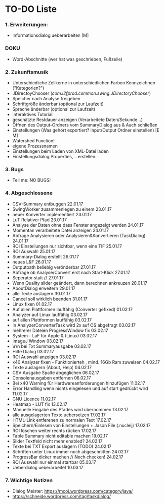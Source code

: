 
# TO-DO Liste #

### 1. Erweiterungen: ###

* Informationsdialog ueberarbeiten [M]

### DOKU ###
* Word-Abschnitte (wer hat was geschrieben, Fußzeile)

### 2. Zukunftsmusik ###
* Unterschiedliche Zellkerne in unterschiedlichen Farben Kennzeichnen ("Kategorien?")
* JDirectoyChooser (_com.l2fprod.common.swing.JDirectoryChooser_)
* Speicher nach Analyse freigeben
* Schriftgröße änderbar (optional zur Laufzeit)
* Sprache änderbar (optional zur Laufzeit)
* interaktives Tutorial
* geschätzte Restdauer anzeigen (Verarbeitete Daten/Sekunde...)
* Öffnen des Output-Ordners vom SummaryDialog aus & Auch schließen
* Einstellungen (Was gehört exportiert? Input/Output Ordner einstellen) [E M]
* Watershed Function!
* eigene Prozessnamen
* Einstellungen beim Laden von XML-Datei laden
* Einstellungsdialog Properties, .. erstellen


### 3. Bugs ###
* Tell me: NO BUGS!


### 4. Abgeschlossene ###
* CSV-Summary entbuggen                                             22.01.17
* SwingWorker zusammenlegen zu einem                                23.01.17
* neuer Konverter implementiert                                     23.01.17
* LuT Relativer Pfad                                                23.01.17
* Analyse der Daten ohne dass Fenster angezeigt werden              24.01.17
* Momentan verarbeitete Datei anzeigen                              24.01.17
* Abfrage Analysieren oder Analysieren&Konvertieren (TaskDialog)    24.01.17
* ROI Einstellungen nur sichtbar, wenn eine TIF                     25.01.17
* ROI Auswahl                                                       25.01.17
* Summary-Dialog erstellt                                           26.01.17
* neues L&F                                                         26.01.17
* Outputpath beliebig verönderbar                                   27.01.17
* Abfrage ob Analyse/Convert erst nach Start-Klick					27.01.17
* Seperator statt //												27.01.17
* Wenn Quality slider geändert, dann berechnen ankreuzen            28.01.17
* AboutDialog erweitern                                             29.01.17
* alle Texte auslagern                                              30.01.17
* Cancel soll wirklich beenden                                      31.01.17
* Linux fixen                                                       01.02.17
* Auf allen Plattformen lauffähig (Converter gefixed)               01.02.17
* Analyzer auf Linux lauffähig                                      03.02.17
* auf allen Plattformen lauffähig                                   03.02.17
* In AnalyzerConverterTask wird 2x auf OS abgefragt                 03.02.17
* mehrerer Dateien ProgressWindow fix                               03.02.17
* System - LaF für Apple & (Linux)                                  03.02.17
* ImageJ Window                                                     03.02.17
* \r\n bei Txt Summaryausgabe                                       03.02.17
* Hilfe Dialog                                                      03.02.17
* ROI Auswahl anzeigen                                              03.02.17
* x40 Analyzer fixen - Funktionierteh , mind. 16Gb Ram zuweisen     04.02.17
* Texte auslagern (About, Help)                                     04.02.17
* CSV Ausgabe Spalte abgeglichen                                    06.02.17
* Consolenausgaben entfernen                                        08.02.17
* Bei x40 Warning für Hardwareanforderungen hinzufügen              11.02.17
* Error Handling wenn nichts eingelesen und auf start gedrückt wird 11.02.17
* GNU Licence                                                       11.02.17
* Heatmap - LUT fix                                                 13.02.17
* Manuelle Eingabe des Pfades wird übernommen                       13.02.17
* alle ausgelagerten Texte uebersetzen                              17.02.17
* HTML-Link entferenen zu normalen Text                             17.02.17
* Speichern/Einlesen von Einstellungen + Jason File (.nucleij)      17.02.17
* ROI löschen weiter rechts rücken                                  17.02.17
* Table Summary nicht editable machen                               19.02.17
* Slider Textfeld nicht mehr enabled?                               24.02.17
* Texte bei TXT Export auslagern (TODO)                             24.02.17
* Schriften unter Linux immer noch abgeschnitten                    24.02.17
* ProgressBar dicker machen // Noch checken!                        24.02.17
* ROI Auswahl nur einmal startbar                                   05.03.17
* Ueberdialog ueberarbeitet                                         10.03.17

### 7. Wichtige Notizen ###
* Dialog Meister: https://mcoj.wordpress.com/category/java/
* https://schneide.wordpress.com/tag/taskdialog/